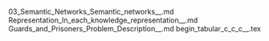 03_Semantic_Networks_Semantic_networks__.md
Representation_In_each_knowledge_representation__.md
Guards_and_Prisoners_Problem_Description__.md
begin_tabular_c_c_c__.tex